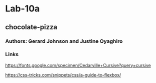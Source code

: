 # Lab-10a

## chocolate-pizza

### Authors: Gerard Johnson and Justine Oyaghiro

### Links
https://fonts.google.com/specimen/Cedarville+Cursive?query=cursive


https://css-tricks.com/snippets/css/a-guide-to-flexbox/